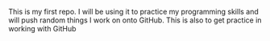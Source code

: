 This is my first repo. I will be using it to practice my programming skills and will push random things I work on onto GitHub. This is also to get practice in working with GitHub
